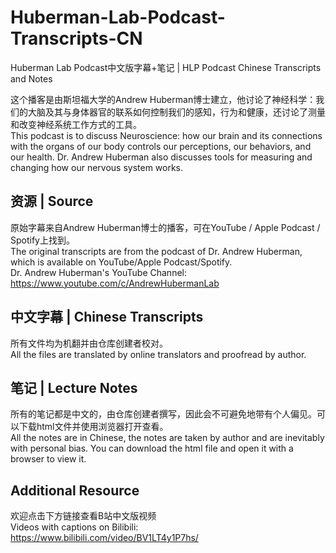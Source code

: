 # Huberman-Lab-Podcast-Transcripts-CN
Huberman Lab Podcast中文版字幕+笔记 | HLP Podcast Chinese Transcripts and Notes

这个播客是由斯坦福大学的Andrew Huberman博士建立，他讨论了神经科学：我们的大脑及其与身体器官的联系如何控制我们的感知，行为和健康，还讨论了测量和改变神经系统工作方式的工具。<br />
This podcast is to discuss Neuroscience: how our brain and its connections with the organs of our body controls our perceptions, our behaviors, and our health. Dr. Andrew Huberman also discusses tools for measuring and changing how our nervous system works.

## 资源 | Source
原始字幕来自Andrew Huberman博士的播客，可在YouTube / Apple Podcast / Spotify上找到。<br />
The original transcripts are from the podcast of Dr. Andrew Huberman, which is available on YouTube/Apple Podcast/Spotify.<br />
Dr. Andrew Huberman's YouTube Channel: https://www.youtube.com/c/AndrewHubermanLab

## 中文字幕 | Chinese Transcripts
所有文件均为机翻并由仓库创建者校对。<br />
All the files are translated by online translators and proofread by author.

## 笔记 | Lecture Notes
所有的笔记都是中文的，由仓库创建者撰写，因此会不可避免地带有个人偏见。可以下载html文件并使用浏览器打开查看。<br />
All the notes are in Chinese, the notes are taken by author and are inevitably with personal bias. You can download the html file and open it with a browser to view it.

## Additional Resource
欢迎点击下方链接查看B站中文版视频<br />
Videos with captions on Bilibili: https://www.bilibili.com/video/BV1LT4y1P7hs/
